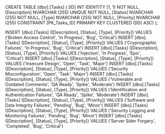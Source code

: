CREATE TABLE [dbo].[Tasks] (
    [ID]          INT            IDENTITY (1, 1) NOT NULL,
    [Description] NVARCHAR (255) UNIQUE NOT NULL,
    [Status]      NVARCHAR (255) NOT NULL,
    [Type]        NVARCHAR (255) NOT NULL,
    [Priority]    NVARCHAR (255)
    CONSTRAINT [PK_Tasks_ID] PRIMARY KEY CLUSTERED ([ID] ASC)
);

INSERT [dbo].[Tasks] ([Description], [Status], [Type], [Priority]) VALUES ('Broken Access Control', 'In Progress', 'Bug', 'Critical')
INSERT [dbo].[Tasks] ([Description], [Status], [Type], [Priority]) VALUES ('Cryprographic Failures', 'In Progress', 'Bug', 'Critical')
INSERT [dbo].[Tasks] ([Description], [Status], [Type], [Priority]) VALUES ('Injection', 'In Progress', 'Epic', 'Critical')
INSERT [dbo].[Tasks] ([Description], [Status], [Type], [Priority]) VALUES ('Insecure Design', 'Open', 'Task', 'Major')
INSERT [dbo].[Tasks] ([Description], [Status], [Type], [Priority]) VALUES ('Security Misconfiguration', 'Open', 'Task', 'Major')
INSERT [dbo].[Tasks] ([Description], [Status], [Type], [Priority]) VALUES ('Vulnerable and Outdated Comments', 'QA Ready', 'Spike', 'Moderate')
INSERT [dbo].[Tasks] ([Description], [Status], [Type], [Priority]) VALUES ('Identification and Authentication Failures', 'QA Ready', 'Spike', 'Moderate')
INSERT [dbo].[Tasks] ([Description], [Status], [Type], [Priority]) VALUES ('Software and Data Integrity Failures', 'Pending', 'Bug', 'Minor')
INSERT [dbo].[Tasks] ([Description], [Status], [Type], [Priority]) VALUES ('Security Logging and Monitoring Failures', 'Pending', 'Bug', 'Minor')
INSERT [dbo].[Tasks] ([Description], [Status], [Type], [Priority]) VALUES ('Server Sider Forgery', 'Completed', 'Bug', 'Critical')
